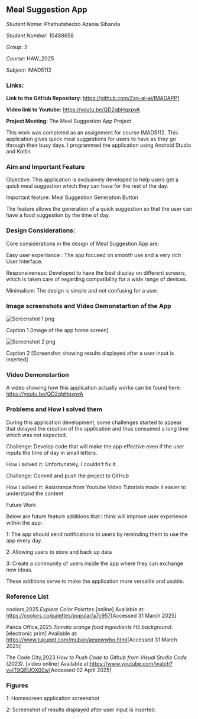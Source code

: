 ## Meal Suggestion App 

  

*Student Name*: Phathutshedzo Azania Sibanda 

  

*Student Number*: 10488658 

  

*Group*: 2 

  

*Course*: HAW_2025 

  

*Subject*: IMAD5112 

  

### Links:
  



**Link to the GitHub Repository**: https://github.com/Zan-ai-ai/IMADAPP1 

  



**Video link to Youtube:** <https://youtu.be/QD2qbHqxpvA> 



  

**Project Meeting:** The Meal Suggestion App Project 



  

This work was completed as an assignment for course IMAD5112. This application gives quick meal suggestions for users to have as they go through their busy days. I programmed the application using Android Studio and Kotlin. 

  



### Aim and Important Feature


  

Objective: This application is exclusively developed to help users get a quick meal suggestion which they can have for the rest of the day.
  



Important feature: Meal Suggestion Generation Button 




The feature allows the generation of a quick suggestion so that the user can have a food suggestion by the time of day. 



  
### Design Considerations: 




Core considerations in the design of Meal Suggestion App are: 




Easy user experiiance : The app focused on smooth use and a very rich User Interface. 




Responsiveness: Developed to have the best display on different screens, which is taken care of regarding compatibility for a wide range of devices. 


  

Minimalism: The design is simple and not confusing for a user. 

  



### Image screenshots and Video Demonstartion of the App






  ![Screenshot 1 png](https://github.com/user-attachments/assets/11b55415-a248-4434-9b37-d28333892b4a) 

  



Caption 1 [Image of the app home screen] 






![Screenshot 2 png](https://github.com/user-attachments/assets/e720b575-2081-457f-a6f5-cefaac84229b)



  

Caption 2 [Screenshot showing results displayed after a user input is inserted] 

  

### Video Demonstartion 


A video showing how this application actually works can be found here: <https://youtu.be/QD2qbHqxpvA>




### Problems and How I solved them



During this application development, some challenges started to appear that delayed the creation of the application and thus consumed a long time which was not expected. 




Challenge: Develop code that will make the app effective even if the user inputs the time of day in small letters. 



How i solved it: Unfortunately, I couldn't fix it. 




Challenge: Commit and push the project to GitHub 



How i solved it: Assistance from Youtube Video Tutorials made it easier to understand the content 

  



Future Work 




Below are future feature additions that I think will improve user experience within the app: 




 1: The app should send notifications to users by reminding them to use the app every day. 





2: Allowing users to store and back up data 



  

3: Create a community of users inside the app where they can exchange new ideas. 



  

These additions serve to make the application more versatile and usable. 




### Reference List 



 coolors,2025.*Explore Color Palettes.*[online] Available at: <https://coolors.co/palettes/popular/a7c957>[Accessed 31 March 2025] 



Panda Office,2025.*Tomato orange food ingredients H5 background*. [electronic print] Available at: <https://www.tukuppt.com/muban/aexpwwbo.html>[Accessed 31 March 2025] 



The Code City,2023.*How to Push Code to Github from Visual Studio Code (2023).* [video online] Available at:<https://www.youtube.com/watch?v=jT9QEUOX00w>[Accessed 02 April 2025] 


  

### Figures 


1: Homescreen application screenshot 



2: Screenshot of results displayed after user input is inserted. 
